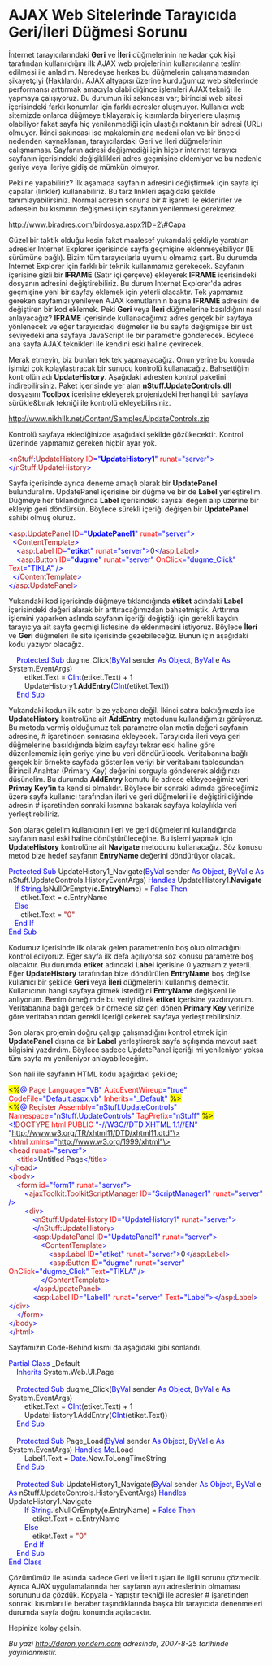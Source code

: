 # AJAX Web Sitelerinde Tarayıcıda Geri/İleri Düğmesi Sorunu
İnternet tarayıcılarındaki **Geri** ve **İleri** düğmelerinin ne kadar
çok kişi tarafından kullanıldığını ilk AJAX web projelerinin
kullanıcılarına teslim edilmesi ile anladım. Neredeyse herkes bu
düğmelerin çalışmamasından şikayetçiyi (Haklılardı). AJAX altyapısı
üzerine kurduğumuz web sitelerinde performansı arttırmak amacıyla
olabildiğince işlemleri AJAX tekniği ile yapmaya çalışıyoruz. Bu durumun
iki sakıncası var; birincisi web sitesi içerisindeki farklı konumlar
için farklı adresler oluşmuyor. Kullanıcı web sitemizde onlarca düğmeye
tıklayarak iç kısımlarda biryerlere ulaşmış olabiliyor fakat sayfa hiç
yenilenmediği için ulaştığı noktanın bir adresi (URL) olmuyor. İkinci
sakıncası ise makalemin ana nedeni olan ve bir önceki nedenden
kaynaklanan, tarayıcılardaki Geri ve İleri düğmelerinin çalışmaması.
Sayfanın adresi değişmediği için hiçbir internet tarayıcı sayfanın
içerisindeki değişiklikleri adres geçmişine eklemiyor ve bu nedenle
geriye veya ileriye gidiş de mümkün olmuyor.

Peki ne yapabiliriz? İlk aşamada sayfanın adresini değiştirmek için
sayfa içi çapalar (linkler) kullanabiliriz. Bu tarz linkleri aşağıdaki
şekilde tanımlayabilirsiniz. Normal adresin sonuna bir \# işareti ile
eklenirler ve adresein bu kısmının değişmesi için sayfanın yenilenmesi
gerekmez.

http://www.biradres.com/birdosya.aspx?ID=2\#Capa

Güzel bir taktik olduğu kesin fakat maalesef yukarıdaki şekliyle
yaratılan adresler Internet Explorer içerisinde sayfa geçmişine
eklenmeyebiliyor (IE sürümüne bağlı). Bizim tüm tarayıcılarla uyumlu
olmamız şart. Bu durumda Internet Explorer için farklı bir teknik
kullanmamız gerekecek. Sayfanın içerisine gizli bir **IFRAME** (Satır
içi çerçeve) ekleyerek **IFRAME** içerisindeki dosyanın adresini
değiştirebiliriz. Bu durum Internet Explorer'da adres geçmişine yeni bir
sayfay eklemek için yeterli olacaktır. Tek yapmamız gereken sayfamızı
yenileyen AJAX komutlarının başına **IFRAME** adresini de değiştiren bir
kod eklemek. Peki **Geri** veya **İleri** düğmelerine basıldığını nasıl
anlayacağız? **IFRAME** içerisinde kullanacağımız adres gerçek bir
sayfaya yönlenecek ve eğer tarayıcıdaki düğmeler ile bu sayfa değişmişse
bir üst seviyedeki ana sayfaya JavaScript ile bir parametre gönderecek.
Böylece ana sayfa AJAX teknikleri ile kendini eski haline çevirecek.

Merak etmeyin, biz bunları tek tek yapmayacağız. Onun yerine bu konuda
işimizi çok kolaylaştıracak bir sunucu kontrolü kullanacağız.
Bahsettiğim kontrolün adı **UpdateHistory**. Aşağıdaki adresten kontrol
paketini indirebilirsiniz. Paket içerisinde yer alan
**nStuff.UpdateControls.dll** dosyasını **Toolbox** içerisine ekleyerek
projenizdeki herhangi bir sayfaya sürükle&bırak tekniği ile kontrolü
ekleyebilirsiniz.

<http://www.nikhilk.net/Content/Samples/UpdateControls.zip>

Kontrolü sayfaya eklediğinizde aşağıdaki şekilde gözükecektir. Kontrol
üzerinde yapmamız gereken hiçbir ayar yok.

<span><span style="color:blue; ">\<</span><span
style="color:#A31515; ">nStuff</span><span
style="color:blue; ">:</span><span
style="color:#A31515; ">UpdateHistory</span> <span
style="color:red; ">ID</span><span
style="color:blue; ">="**UpdateHistory1**"</span> <span
style="color:red; ">runat</span><span
style="color:blue; ">="server"\></span></span>\
 <span style="color:blue; ">\</</span><span
style="color:#A31515; ">nStuff</span><span
style="color:blue; ">:</span><span
style="color:#A31515; ">UpdateHistory</span><span
style="color:blue; ">\></span>

Sayfa içerisinde ayrıca deneme amaçlı olarak bir **UpdatePanel**
bulunduralım. UpdatePanel içerisine bir düğme ve bir de **Label**
yerleştirelim. Düğmeye her tıklandığında **Label** içerisindeki sayısal
değeri alıp üzerine bir ekleyip geri döndürsün. Böylece sürekli içeriği
değişen bir **UpdatePanel** sahibi olmuş oluruz.

<span><span style="color:blue; ">\<</span><span
style="color:#A31515; ">asp</span><span
style="color:blue; ">:</span><span
style="color:#A31515; ">UpdatePanel</span> <span
style="color:red; ">ID</span><span
style="color:blue; ">="**UpdatePanel1**"</span> <span
style="color:red; ">runat</span><span
style="color:blue; ">="server"\></span></span>\
 <span><span style="color:blue; ">  \<</span><span
style="color:#A31515; ">ContentTemplate</span><span
style="color:blue; ">\></span></span>\
 <span><span style="color:blue; ">    \<</span><span
style="color:#A31515; ">asp</span><span
style="color:blue; ">:</span><span style="color:#A31515; ">Label</span>
<span style="color:red; ">ID</span><span
style="color:blue; ">="**etiket**"</span> <span
style="color:red; ">runat</span><span
style="color:blue; ">="server"\></span>0<span
style="color:blue; ">\</</span><span
style="color:#A31515; ">asp</span><span
style="color:blue; ">:</span><span
style="color:#A31515; ">Label</span><span
style="color:blue; ">\></span></span>\
 <span><span style="color:blue; ">    \<</span><span
style="color:#A31515; ">asp</span><span
style="color:blue; ">:</span><span style="color:#A31515; ">Button</span>
<span style="color:red; ">ID</span><span
style="color:blue; ">="**dugme**"</span> <span
style="color:red; ">runat</span><span
style="color:blue; ">="server"</span> <span
style="color:red; ">OnClick</span><span
style="color:blue; ">="dugme\_Click"</span> <span
style="color:red; ">Text</span><span
style="color:blue; ">="TIKLA"</span> <span
style="color:blue; ">/\></span></span>\
 <span><span style="color:blue; ">   \</</span><span
style="color:#A31515; ">ContentTemplate</span><span
style="color:blue; ">\></span></span>\
 <span style="color:blue; ">\</</span><span
style="color:#A31515; ">asp</span><span
style="color:blue; ">:</span><span
style="color:#A31515; ">UpdatePanel</span><span
style="color:blue; ">\></span>

Yukarıdaki kod içerisinde düğmeye tıklandığında **etiket** adındaki
**Label** içerisindeki değeri alarak bir arttıracağımızdan bahsetmiştik.
Arttırma işlemini yaparken aslında sayfanın içeriği değiştiği için
gerekli kaydın tarayıcıya ait sayfa geçmişi listesine de eklenmesini
istiyoruz. Böylece **İleri** ve **Geri** düğmeleri ile site içerisinde
gezebileceğiz. Bunun için aşağıdaki kodu yazıyor olacağız.

<span>    <span style="color:blue; ">Protected</span> <span
style="color:blue; ">Sub</span> dugme\_Click(<span
style="color:blue; ">ByVal</span> sender <span
style="color:blue; ">As</span> <span style="color:blue; ">Object</span>,
<span style="color:blue; ">ByVal</span> e <span
style="color:blue; ">As</span> System.EventArgs)</span>\
<span>        etiket.Text = <span
style="color:blue; ">CInt</span>(etiket.Text) + 1</span>\
<span>        UpdateHistory1.**AddEntry**(<span
style="color:blue; ">CInt</span>(etiket.Text))</span>\
     <span style="color:blue; ">End</span> <span
style="color:blue; ">Sub</span>

Yukarıdaki kodun ilk satırı bize yabancı değil. İkinci satıra
baktığımızda ise **UpdateHistory** kontrolüne ait **AddEntry** metodunu
kullandığımızı görüyoruz. Bu metoda vermiş olduğumuz tek parametre olan
metin değeri sayfanın adresine, \# işaretinden sonrasına ekleyecek.
Tarayıcıda ileri veya geri düğmelerine basıldığında bizim sayfayı tekrar
eski haline göre düzenlememiz için geriye yine bu veri döndürülecek.
Veritabanına bağlı gerçek bir örnekte sayfada gösterilen veriyi bir
veritabanı tablosundan Birincil Anahtar (Primary Key) değerini sorguyla
göndererek aldığınızı düşünelim. Bu durumda **AddEntry** komutu ile
adrese ekleyeceğimiz veri **Primay Key'in** ta kendisi olmalıdır.
Böylece bir sonraki adımda göreceğimiz üzere sayfa kullanıcı tarafından
ileri ve geri düğmeleri ile değiştirildiğinde adresin \# işaretinden
sonraki kısmına bakarak sayfaya kolaylıkla veri yerleştirebiliriz.

Son olarak gelelim kullanıcının ileri ve geri düğmelerini kullandığında
sayfanın nasıl eski haline dönüştürüleceğine. Bu işlemi yapmak için
**UpdateHistory** kontrolüne ait **Navigate** metodunu kullanacağız. Söz
konusu metod bize hedef sayfanın **EntryName** değerini döndürüyor
olacak.

<span><span style="color:blue; ">Protected</span> <span
style="color:blue; ">Sub</span> UpdateHistory1\_Navigate(<span
style="color:blue; ">ByVal</span> sender <span
style="color:blue; ">As</span> <span style="color:blue; ">Object</span>,
<span style="color:blue; ">ByVal</span> e <span
style="color:blue; ">As</span> nStuff.UpdateControls.HistoryEventArgs)
<span style="color:blue; ">Handles</span>
UpdateHistory1.**Navigate**</span>\
 <span>   <span style="color:blue; ">If</span> <span
style="color:blue; ">String</span>.IsNullOrEmpty(**e.EntryNam**e) =
<span style="color:blue; ">False</span> <span
style="color:blue; ">Then</span></span>\
 <span>      etiket.Text = e.EntryName</span>\
<span>   <span style="color:blue; ">Else</span></span>\
<span>      etiket.Text = <span
style="color:#A31515; ">"0"</span></span>\
<span>   <span style="color:blue; ">End</span> <span
style="color:blue; ">If</span></span>\
 <span style="color:blue; ">End</span> <span
style="color:blue; ">Sub</span>

Kodumuz içerisinde ilk olarak gelen parametrenin boş olup olmadığını
kontrol ediyoruz. Eğer sayfa ilk defa açılıyorsa söz konusu parametre
boş olacaktır. Bu durumda **etiket** adındaki **Label** içerisine 0
yazmamız yeterli. Eğer **UpdateHistory** tarafından bize döndürülen
**EntryName** boş değilse kullanıcı bir şekilde **Geri** veya **İleri**
düğmelerini kullanmış demektir. Kullanıcının hangi sayfaya gitmek
istediğini **EntryName** değişkeni ile anlıyorum. Benim örneğimde bu
veriyi direk **etiket** içerisine yazdırıyorum. Veritabanına bağlı
gerçek bir örnekte siz geri dönen **Primary Key** verinize göre
veritabanından gerekli içeriği çekerek sayfaya yerleştirebilirsiniz.

Son olarak projemin doğru çalışıp çalışmadığını kontrol etmek için
**UpdatePanel** dışına da bir **Label** yerleştirerek sayfa açılışında
mevcut saat bilgisini yazdırdım. Böylece sadece UpdatePanel içeriği mi
yenileniyor yoksa tüm sayfa mı yenileniyor anlayabileceğim.

Son hali ile sayfanın HTML kodu aşağıdaki şekilde;

<span style="background:yellow; ">\<%</span><span
style="color:blue; ">@</span><span> <span
style="color:#A31515; ">Page</span> <span
style="color:red; ">Language</span><span
style="color:blue; ">="VB"</span> <span
style="color:red; ">AutoEventWireup</span><span
style="color:blue; ">="true"</span> <span
style="color:red; ">CodeFile</span><span
style="color:blue; ">="Default.aspx.vb"</span> <span
style="color:red; ">Inherits</span><span
style="color:blue; ">="\_Default"</span> <span
style="background:yellow; ">%\></span></span>\
<span style="background:yellow; ">\<%</span><span
style="color:blue; ">@</span><span> <span
style="color:#A31515; ">Register</span> <span
style="color:red; ">Assembly</span><span
style="color:blue; ">="nStuff.UpdateControls"</span> <span
style="color:red; ">Namespace</span><span
style="color:blue; ">="nStuff.UpdateControls"</span> <span
style="color:red; ">TagPrefix</span><span
style="color:blue; ">="nStuff"</span> <span
style="background:yellow; ">%\></span></span>\
<span style="color:blue; ">\<!</span><span
style="color:#A31515; ">DOCTYPE</span><span> <span
style="color:red; ">html</span> <span style="color:red; ">PUBLIC</span>
<span style="color:blue; ">"-//W3C//DTD XHTML 1.1//EN"</span> <span
style="color:blue; ">"http://www.w3.org/TR/xhtml11/DTD/xhtml11.dtd"\></span></span>\
<span style="color:blue; ">\<</span><span
style="color:#A31515; ">html</span><span> <span
style="color:red; ">xmlns</span><span
style="color:blue; ">="http://www.w3.org/1999/xhtml"\></span></span>\
<span style="color:blue; ">\<</span><span
style="color:#A31515; ">head</span><span> <span
style="color:red; ">runat</span><span
style="color:blue; ">="server"\></span></span>\
<span>    <span style="color:blue; ">\<</span><span
style="color:#A31515; ">title</span><span
style="color:blue; ">\></span>Untitled Page<span
style="color:blue; ">\</</span><span
style="color:#A31515; ">title</span><span
style="color:blue; ">\></span></span>\
<span style="color:blue; ">\</</span><span
style="color:#A31515; ">head</span><span style="color:blue; ">\></span>\
<span style="color:blue; ">\<</span><span
style="color:#A31515; ">body</span><span style="color:blue; ">\></span>\
<span>    <span style="color:blue; ">\<</span><span
style="color:#A31515; ">form</span> <span
style="color:red; ">id</span><span style="color:blue; ">="form1"</span>
<span style="color:red; ">runat</span><span
style="color:blue; ">="server"\></span></span>\
<span>        <span style="color:blue; ">\<</span><span
style="color:#A31515; ">ajaxToolkit</span><span
style="color:blue; ">:</span><span
style="color:#A31515; ">ToolkitScriptManager</span> <span
style="color:red; ">ID</span><span
style="color:blue; ">="ScriptManager1"</span> <span
style="color:red; ">runat</span><span
style="color:blue; ">="server"</span> <span
style="color:blue; ">/\></span></span>\
<span>        <span style="color:blue; ">\<</span><span
style="color:#A31515; ">div</span><span
style="color:blue; ">\></span></span>\
<span>            <span style="color:blue; ">\<</span><span
style="color:#A31515; ">nStuff</span><span
style="color:blue; ">:</span><span
style="color:#A31515; ">UpdateHistory</span> <span
style="color:red; ">ID</span><span
style="color:blue; ">="UpdateHistory1"</span> <span
style="color:red; ">runat</span><span
style="color:blue; ">="server"\></span></span>\
<span>            <span style="color:blue; ">\</</span><span
style="color:#A31515; ">nStuff</span><span
style="color:blue; ">:</span><span
style="color:#A31515; ">UpdateHistory</span><span
style="color:blue; ">\></span></span>\
<span>            <span style="color:blue; ">\<</span><span
style="color:#A31515; ">asp</span><span
style="color:blue; ">:</span><span
style="color:#A31515; ">UpdatePanel</span> <span
style="color:red; ">ID</span><span
style="color:blue; ">="UpdatePanel1"</span> <span
style="color:red; ">runat</span><span
style="color:blue; ">="server"\></span></span>\
<span>                <span style="color:blue; ">\<</span><span
style="color:#A31515; ">ContentTemplate</span><span
style="color:blue; ">\></span></span>\
<span>                    <span style="color:blue; ">\<</span><span
style="color:#A31515; ">asp</span><span
style="color:blue; ">:</span><span style="color:#A31515; ">Label</span>
<span style="color:red; ">ID</span><span
style="color:blue; ">="etiket"</span> <span
style="color:red; ">runat</span><span
style="color:blue; ">="server"\></span>0<span
style="color:blue; ">\</</span><span
style="color:#A31515; ">asp</span><span
style="color:blue; ">:</span><span
style="color:#A31515; ">Label</span><span
style="color:blue; ">\></span></span>\
<span>                    <span style="color:blue; ">\<</span><span
style="color:#A31515; ">asp</span><span
style="color:blue; ">:</span><span style="color:#A31515; ">Button</span>
<span style="color:red; ">ID</span><span
style="color:blue; ">="dugme"</span> <span
style="color:red; ">runat</span><span
style="color:blue; ">="server"</span> <span
style="color:red; ">OnClick</span><span
style="color:blue; ">="dugme\_Click"</span> <span
style="color:red; ">Text</span><span
style="color:blue; ">="TIKLA"</span> <span
style="color:blue; ">/\></span></span>\
<span>                <span style="color:blue; ">\</</span><span
style="color:#A31515; ">ContentTemplate</span><span
style="color:blue; ">\></span></span>\
<span>            <span style="color:blue; ">\</</span><span
style="color:#A31515; ">asp</span><span
style="color:blue; ">:</span><span
style="color:#A31515; ">UpdatePanel</span><span
style="color:blue; ">\></span></span>\
<span>            <span style="color:blue; ">\<</span><span
style="color:#A31515; ">asp</span><span
style="color:blue; ">:</span><span style="color:#A31515; ">Label</span>
<span style="color:red; ">ID</span><span
style="color:blue; ">="Label1"</span> <span
style="color:red; ">runat</span><span
style="color:blue; ">="server"</span> <span
style="color:red; ">Text</span><span
style="color:blue; ">="Label"\>\</</span><span
style="color:#A31515; ">asp</span><span
style="color:blue; ">:</span><span
style="color:#A31515; ">Label</span><span
style="color:blue; ">\>\</</span><span
style="color:#A31515; ">div</span><span
style="color:blue; ">\></span></span>\
<span>    <span style="color:blue; ">\</</span><span
style="color:#A31515; ">form</span><span
style="color:blue; ">\></span></span>\
<span style="color:blue; ">\</</span><span
style="color:#A31515; ">body</span><span style="color:blue; ">\></span>\
<span style="color:blue; ">\</</span><span
style="color:#A31515; ">html</span><span style="color:blue; ">\></span>

Sayfamızın Code-Behind kısmı da aşağıdaki gibi sonlandı.

<span style="color:blue; ">Partial</span><span> <span
style="color:blue; ">Class</span> \_Default</span>\
<span>    <span style="color:blue; ">Inherits</span>
System.Web.UI.Page</span>\
<span> </span>\
<span>    <span style="color:blue; ">Protected</span> <span
style="color:blue; ">Sub</span> dugme\_Click(<span
style="color:blue; ">ByVal</span> sender <span
style="color:blue; ">As</span> <span style="color:blue; ">Object</span>,
<span style="color:blue; ">ByVal</span> e <span
style="color:blue; ">As</span> System.EventArgs)</span>\
<span>        etiket.Text = <span
style="color:blue; ">CInt</span>(etiket.Text) + 1</span>\
<span>        UpdateHistory1.AddEntry(<span
style="color:blue; ">CInt</span>(etiket.Text))</span>\
<span>    <span style="color:blue; ">End</span> <span
style="color:blue; ">Sub</span></span>\
<span style="color:blue; "> </span>\
<span>    <span style="color:blue; ">Protected</span> <span
style="color:blue; ">Sub</span> Page\_Load(<span
style="color:blue; ">ByVal</span> sender <span
style="color:blue; ">As</span> <span style="color:blue; ">Object</span>,
<span style="color:blue; ">ByVal</span> e <span
style="color:blue; ">As</span> System.EventArgs) <span
style="color:blue; ">Handles</span> <span
style="color:blue; ">Me</span>.Load</span>\
<span>        Label1.Text = <span
style="color:blue; ">Date</span>.Now.ToLongTimeString</span>\
<span>    <span style="color:blue; ">End</span> <span
style="color:blue; ">Sub</span></span>\
<span style="color:blue; "> </span>\
<span>    <span style="color:blue; ">Protected</span> <span
style="color:blue; ">Sub</span> UpdateHistory1\_Navigate(<span
style="color:blue; ">ByVal</span> sender <span
style="color:blue; ">As</span> <span style="color:blue; ">Object</span>,
<span style="color:blue; ">ByVal</span> e <span
style="color:blue; ">As</span> nStuff.UpdateControls.HistoryEventArgs)
<span style="color:blue; ">Handles</span>
UpdateHistory1.Navigate</span>\
<span>        <span style="color:blue; ">If</span> <span
style="color:blue; ">String</span>.IsNullOrEmpty(e.EntryName) = <span
style="color:blue; ">False</span> <span
style="color:blue; ">Then</span></span>\
<span>            etiket.Text = e.EntryName</span>\
<span>        <span style="color:blue; ">Else</span></span>\
<span>            etiket.Text = <span
style="color:#A31515; ">"0"</span></span>\
<span>        <span style="color:blue; ">End</span> <span
style="color:blue; ">If</span></span>\
<span>    <span style="color:blue; ">End</span> <span
style="color:blue; ">Sub</span></span>\
<span style="color:blue; ">End</span><span> <span
style="color:blue; ">Class</span></span>

Çözümümüz ile aslında sadece Geri ve İleri tuşları ile ilgili sorunu
çözmedik. Ayrıca AJAX uygulamalarında her sayfanın ayrı adreslerinin
olmaması sorununu da çözdük. Kopyala - Yapıştır tekniği ile adresler \#
işaretinden sonraki kısımları ile beraber taşındıklarında başka bir
tarayıcıda denenmeleri durumda sayfa doğru konumda açılacaktır.

Hepinize kolay gelsin.



*Bu yazi http://daron.yondem.com adresinde, 2007-8-25 tarihinde yayinlanmistir.*
